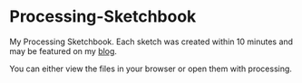 # Processing-Sketchbook
My Processing Sketchbook. Each sketch was created within 10 minutes and may be featured on my [blog](http://niklasbarning.de/).

You can either view the files in your browser or open them with processing.
